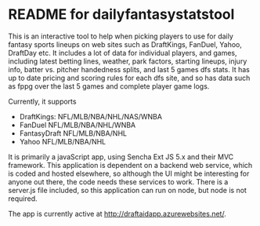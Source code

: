 # README for dailyfantasystatstool
This is an interactive tool to help when picking players to use for daily 
fantasy sports lineups on web sites such as DraftKings, FanDuel, Yahoo, 
DraftDay etc. It includes a lot of data for individual players, and games, 
including latest betting lines, weather, park factors, starting lineups, 
injury info, batter vs. pitcher handedness splits, and last 5 games dfs stats.
It has up to date pricing and scoring rules for each dfs site, and so has data
such as fppg over the last 5 games and complete player game logs.

Currently, it supports 
* DraftKings: NFL/MLB/NBA/NHL/NAS/WNBA
* FanDuel NFL/MLB/NBA/NHL/WNBA
* FantasyDraft NFL/MLB/NBA/NHL
* Yahoo NFL/MLB/NBA/NHL

It is primarily a javaScript app, using Sencha Ext JS 5.x 
and their MVC framework. This application is dependent on a backend web service,
 which is coded and hosted elsewhere, so although the UI might be interesting 
for anyone out there, the code needs these services to work. There is a 
server.js file included, so this application can run on node, but node is not 
required.

The app is currently active at http://draftaidapp.azurewebsites.net/. 

